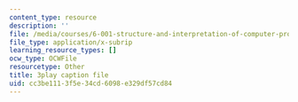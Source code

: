 ```yaml
---
content_type: resource
description: ''
file: /media/courses/6-001-structure-and-interpretation-of-computer-programs-spring-2005/cc3be1113f5e34cd6098e329df57cd84_V_7mmwpgJHU.srt
file_type: application/x-subrip
learning_resource_types: []
ocw_type: OCWFile
resourcetype: Other
title: 3play caption file
uid: cc3be111-3f5e-34cd-6098-e329df57cd84
---
```

